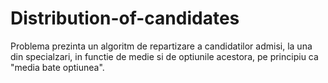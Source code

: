 # Distribution-of-candidates
Problema prezinta un algoritm de repartizare a candidatilor admisi, la una din specialzari, in functie de medie si de optiunile acestora, pe principiu ca "media bate optiunea".
